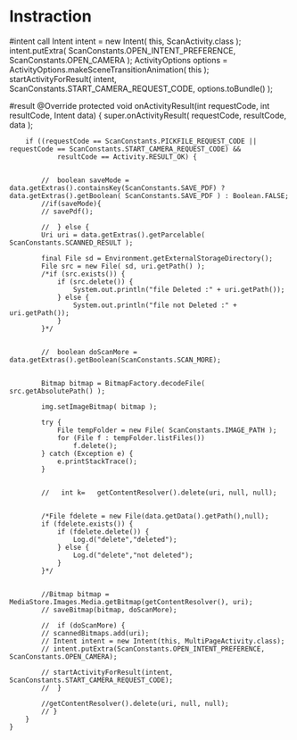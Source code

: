 # Instraction

#intent call 
Intent intent = new Intent( this, ScanActivity.class );
intent.putExtra( ScanConstants.OPEN_INTENT_PREFERENCE, ScanConstants.OPEN_CAMERA );
ActivityOptions options = ActivityOptions.makeSceneTransitionAnimation( this );
startActivityForResult( intent, ScanConstants.START_CAMERA_REQUEST_CODE, options.toBundle() );
 
 #result
  @Override
    protected void onActivityResult(int requestCode, int resultCode, Intent data) {
        super.onActivityResult( requestCode, resultCode, data );

        if ((requestCode == ScanConstants.PICKFILE_REQUEST_CODE || requestCode == ScanConstants.START_CAMERA_REQUEST_CODE) &&
                resultCode == Activity.RESULT_OK) {


            //  boolean saveMode = data.getExtras().containsKey(ScanConstants.SAVE_PDF) ? data.getExtras().getBoolean( ScanConstants.SAVE_PDF ) : Boolean.FALSE;
            //if(saveMode){
            // savePdf();

            //  } else {
            Uri uri = data.getExtras().getParcelable( ScanConstants.SCANNED_RESULT );

            final File sd = Environment.getExternalStorageDirectory();
            File src = new File( sd, uri.getPath() );
            /*if (src.exists()) {
                if (src.delete()) {
                    System.out.println("file Deleted :" + uri.getPath());
                } else {
                    System.out.println("file not Deleted :" + uri.getPath());
                }
            }*/


            //  boolean doScanMore = data.getExtras().getBoolean(ScanConstants.SCAN_MORE);


            Bitmap bitmap = BitmapFactory.decodeFile( src.getAbsolutePath() );

            img.setImageBitmap( bitmap );

            try {
                File tempFolder = new File( ScanConstants.IMAGE_PATH );
                for (File f : tempFolder.listFiles())
                    f.delete();
            } catch (Exception e) {
                e.printStackTrace();
            }


            //   int k=   getContentResolver().delete(uri, null, null);


            /*File fdelete = new File(data.getData().getPath(),null);
            if (fdelete.exists()) {
                if (fdelete.delete()) {
                    Log.d("delete","deleted");
                } else {
                    Log.d("delete","not deleted");
                }
            }*/


            //Bitmap bitmap = MediaStore.Images.Media.getBitmap(getContentResolver(), uri);
            // saveBitmap(bitmap, doScanMore);

            //  if (doScanMore) {
            // scannedBitmaps.add(uri);
            // Intent intent = new Intent(this, MultiPageActivity.class);
            // intent.putExtra(ScanConstants.OPEN_INTENT_PREFERENCE, ScanConstants.OPEN_CAMERA);

            // startActivityForResult(intent, ScanConstants.START_CAMERA_REQUEST_CODE);
            //  }

            //getContentResolver().delete(uri, null, null);
            // }
        }
    }
